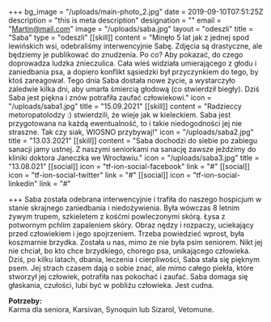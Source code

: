 +++
bg_image = "/uploads/main-photo_2.jpg"
date = 2019-09-10T07:51:25Z
description = "this is meta description"
designation = ""
email = "Martin@mail.com"
image = "/uploads/saba.jpg"
layout = "odeszli"
title = "Saba"
type = "odeszli"
[[skill]]
content = "Minęło 5 lat jak z jednej spod lewińskich wsi, odebraliśmy interwencyjnie Sabę. Zdjęcia są drastyczne, ale będziemy je publikować do znudzenia. Po co? Aby pokazać, do czego doprowadza ludzka znieczulica. Cała wieś widziała umierającego z głodu i zaniedbania psa, a dopiero konflikt sąsiedzki był przyczynkiem do tego, by ktoś zareagował. Tego dnia Saba dostała nowe życie, a wystarczyło zaledwie kilka dni, aby umarła śmiercią głodową (co stwierdził biegły). Dziś Saba jest piękna i znów potrafiła zaufać człowiekowi."
icon = "/uploads/saba1.jpg"
title = "15.09.2021"
[[skill]]
content = "Radzieccy metoropatolodzy :) stwierdzili, że wieje jak w kieleckiem. Saba jest przygotowana na każdą ewentualność, to i takie niedogodności jej nie straszne. Tak czy siak, WIOSNO przybywaj!"
icon = "/uploads/saba2.jpg"
title = "13.03.2021"
[[skill]]
content = "Saba dochodzi do siebie po zabiegu sanacji jamy ustnej. Z naszymi seniorkami na sanację zawsze jeździmy do kliniki doktora Janeczka we Wrocławiu."
icon = "/uploads/saba3.jpg"
title = "13.08.021"
[[social]]
icon = "tf-ion-social-facebook"
link = "#"
[[social]]
icon = "tf-ion-social-twitter"
link = "#"
[[social]]
icon = "tf-ion-social-linkedin"
link = "#"

+++
Saba została odebrana interwencyjnie i trafiła do naszego hospicjum w stanie skrajnego zaniedbania i niedożywienia. Była wówczas 8 letnim żywym trupem, szkieletem z kośćmi powleczonymi skórą. Łysa z potwornym pchlim zapaleniem skóry. Obraz nędzy i rozpaczy, uciekający przed człowiekiem i jego spojrzeniem. Trzeba powiedzieć wprost, była koszmarnie brzydka. Została u nas, mimo że nie była psim seniorem. Nikt jej nie chciał, bo kto chce brzydkiego, chorego psa, unikającego człowieka. Dziś, po kilku latach, dbania, leczenia i cierpliwości, Saba stała się pięknym psem. Jej strach czasem dają o sobie znać, ale mimo całego piekła, które stworzył jej człowiek, potrafiła nas pokochać i zaufać. Saba domaga się głaskania, czułości, lubi być w pobliżu człowieka. Jest cudna.

**Potrzeby:**  
Karma dla seniora, Karsivan, Synoquin lub Sizarol, Vetomune.